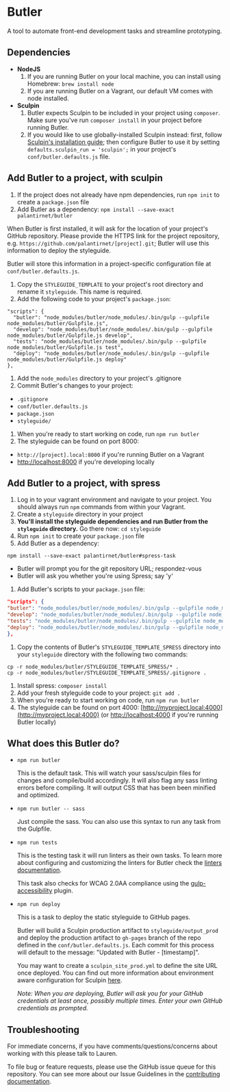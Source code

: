 # Butler

A tool to automate front-end development tasks and streamline prototyping.

## Dependencies

* **NodeJS**
  1. If you are running Butler on your local machine, you can install using Homebrew: `brew install node`
  1. If you are running Butler on a Vagrant, our default VM comes with node installed.
* **Sculpin**
  1. Butler expects Sculpin to be included in your project using `composer`. Make sure you've run `composer install` in your project before running Butler.
  1. If you would like to use globally-installed Sculpin instead: first, follow [Sculpin's installation guide](https://sculpin.io/getstarted/); then configure Butler to use it by setting `defaults.sculpin_run = 'sculpin';` in your project's `conf/butler.defaults.js` file.

## Add Butler to a project, with sculpin

1. If the project does not already have npm dependencies, run `npm init` to create a `package.json` file
1. Add Butler as a dependency: `npm install --save-exact palantirnet/butler`

  When Butler is first installed, it will ask for the location of your project's GitHub repository. Please provide the HTTPS link for the project repository, e.g. `https://github.com/palantirnet/[project].git`; Butler will use this information to deploy the styleguide.

  Butler will store this information in a project-specific configuration file at `conf/butler.defaults.js`.

1. Copy the `STYLEGUIDE_TEMPLATE` to your project's root directory and rename it `styleguide`. This name is required.
1. Add the following code to your project's `package.json`:

  ````
  "scripts": {
    "butler": "node_modules/butler/node_modules/.bin/gulp --gulpfile node_modules/butler/Gulpfile.js",
    "develop": "node_modules/butler/node_modules/.bin/gulp --gulpfile node_modules/butler/Gulpfile.js develop",
    "tests": "node_modules/butler/node_modules/.bin/gulp --gulpfile node_modules/butler/Gulpfile.js test",
    "deploy": "node_modules/butler/node_modules/.bin/gulp --gulpfile node_modules/butler/Gulpfile.js deploy"
  },
  ````
1. Add the `node_modules` directory to your project's .gitignore
1. Commit Butler's changes to your project:
  * `.gitignore`
  * `conf/butler.defaults.js`
  * `package.json`
  * `styleguide/`
1. When you're ready to start working on code, run `npm run butler`
1. The styleguide can be found on port 8000:
  * `http://[project].local:8000` if you're running Butler on a Vagrant
  * [http://localhost:8000](http://localhost:8000) if you're developing locally

## Add Butler to a project, with spress

1. Log in to your vagrant environment and navigate to your project. You should always run `npm` commands from within your Vagrant.
1. Create a `styleguide` directory in your project
1. **You'll install the styleguide dependencies and run Butler from the `styleguide` directory.** Go there now: `cd styleguide`
1. Run `npm init` to create your `package.json` file
1. Add Butler as a dependency:

  ```
npm install --save-exact palantirnet/butler#spress-task
```
  * Butler will prompt you for the git repository URL; respondez-vous
  * Butler will ask you whether you're using Spress; say 'y'
1. Add Butler's scripts to your `package.json` file:

  ```json
"scripts": {
  "butler": "node_modules/butler/node_modules/.bin/gulp --gulpfile node_modules/butler/Gulpfile.js",
  "develop": "node_modules/butler/node_modules/.bin/gulp --gulpfile node_modules/butler/Gulpfile.js develop",
  "tests": "node_modules/butler/node_modules/.bin/gulp --gulpfile node_modules/butler/Gulpfile.js test",
  "deploy": "node_modules/butler/node_modules/.bin/gulp --gulpfile node_modules/butler/Gulpfile.js deploy"
},
```
1. Copy the contents of Butler's `STYLEGUIDE_TEMPLATE_SPRESS` directory into your `styleguide` directory with the following two commands:

  ```
cp -r node_modules/butler/STYLEGUIDE_TEMPLATE_SPRESS/* .
cp -r node_modules/butler/STYLEGUIDE_TEMPLATE_SPRESS/.gitignore .
```
1. Install spress: `composer install`
1. Add your fresh styleguide code to your project: `git add .`
1. When you're ready to start working on code, run `npm run butler`
1. The styleguide can be found on port 4000: [http://myproject.local:4000](http://myproject.local:4000) (or [http://localhost:4000](http://localhost:4000) if you're running Butler locally)

## What does this Butler do?

* `npm run butler`

  This is the default task. This will watch your sass/sculpin files for changes and compile/build accordingly. It will also flag any sass linting errors before compiling. It will output CSS that has been been minified and optimized.

* `npm run butler -- sass`

  Just compile the sass. You can also use this syntax to run any task from the Gulpfile.

* `npm run tests`

  This is the testing task it will run linters as their own tasks. To learn more about configuring and customizing the linters for Butler check the [linters documentation](/docs/LINTERS.md).

  This task also checks for WCAG 2.0AA compliance using the [gulp-accessibility](https://github.com/yargalot/gulp-accessibility) plugin.

* `npm run deploy`

  This is a task to deploy the static styleguide to GitHub pages.

  Butler will build a Sculpin production artifact to `styleguide/output_prod` and deploy the production artifact to `gh-pages` branch of the repo defined in the `conf/butler.defaults.js`. Each commit for this process will default to the message: "Updated with Butler - [timestamp]".

  You may want to create a `sculpin_site_prod.yml` to define the site URL once deployed. You can find out more information about environment aware configuration for Sculpin [here](https://sculpin.io/documentation/configuration/).

  *Note: When you are deploying, Butler will ask you for your GitHub credentials at least once, possibly multiple times. Enter your own GitHub credentials as prompted.*

## Troubleshooting

For immediate concerns, if you have comments/questions/concerns about working with this please talk to Lauren.

To file bug or feature requests, please use the GitHub issue queue for this repository. You can see more about our Issue Guidelines in the [contributing documentation](/docs/CONTRIBUTING.md).
